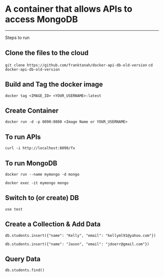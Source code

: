 

# A container that allows APIs to access MongoDB

---

Steps to run
## Clone the files to the cloud
`git clone https://github.com/franktanah/docker-api-db-old-version`
`cd docker-api-db-old-version`

## Build and Tag the docker image
`docker tag <IMAGE_ID> <YOUR_USERNAME>:latest`

## Create Container
`docker run -d -p 8090:8080 <Image Name or YOUR_USERNAME>`

## To run APIs
`curl -i http://localhost:8090/fx`

## To run MongoDB
`docker run --name mymongo -d mongo`

`docker exec -it mymongo mongo`

## Switch to (or create) DB
`use test`

## Create a Collection & Add Data
`db.students.insert({"name": "Kelly", "email": "kellyml91@yahoo.com"})`

`db.students.insert({"name": "Jason", "email": "jdoerr@gmail.com"})`

## Query Data
`db.students.find()`

